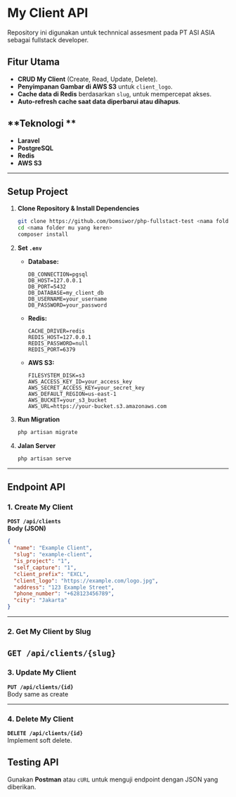 # **My Client API**  

Repository ini digunakan untuk technnical assesment pada PT ASI ASIA sebagai fullstack developer.

## **Fitur Utama**  
- **CRUD My Client** (Create, Read, Update, Delete).  
- **Penyimpanan Gambar di AWS S3** untuk `client_logo`.  
- **Cache data di Redis** berdasarkan `slug`, untuk mempercepat akses.  
- **Auto-refresh cache saat data diperbarui atau dihapus**.  

## **Teknologi **  
- **Laravel** 
- **PostgreSQL** 
- **Redis** 
- **AWS S3** 

---

## **Setup Project**  

1. **Clone Repository & Install Dependencies**  
   ```sh
   git clone https://github.com/bomsiwor/php-fullstact-test <nama folder mu yg keren>
   cd <nama folder mu yang keren>
   composer install
   ```

2. **Set `.env`**  
   - **Database:**  
     ```env
     DB_CONNECTION=pgsql
     DB_HOST=127.0.0.1
     DB_PORT=5432
     DB_DATABASE=my_client_db
     DB_USERNAME=your_username
     DB_PASSWORD=your_password
     ```
   - **Redis:**  
     ```env
     CACHE_DRIVER=redis
     REDIS_HOST=127.0.0.1
     REDIS_PASSWORD=null
     REDIS_PORT=6379
     ```
   - **AWS S3:**  
     ```env
     FILESYSTEM_DISK=s3
     AWS_ACCESS_KEY_ID=your_access_key
     AWS_SECRET_ACCESS_KEY=your_secret_key
     AWS_DEFAULT_REGION=us-east-1
     AWS_BUCKET=your_s3_bucket
     AWS_URL=https://your-bucket.s3.amazonaws.com
     ```

3. **Run Migration**  
   ```sh
   php artisan migrate
   ```

4. **Jalan Server**  
   ```sh
   php artisan serve
   ```

---

## **Endpoint API**  

### **1. Create My Client**  
**`POST /api/clients`**  
**Body (JSON)**  
```json
{
  "name": "Example Client",
  "slug": "example-client",
  "is_project": "1",
  "self_capture": "1",
  "client_prefix": "EXCL",
  "client_logo": "https://example.com/logo.jpg",
  "address": "123 Example Street",
  "phone_number": "+628123456789",
  "city": "Jakarta"
}
```
---

### **2. Get My Client by Slug**  
**`GET /api/clients/{slug}`**  
---

### **3. Update My Client**  
**`PUT /api/clients/{id}`**  
Body same as create

---

### **4. Delete My Client**  
**`DELETE /api/clients/{id}`**  
Implement soft delete.


## **Testing API**  
Gunakan **Postman** atau `cURL` untuk menguji endpoint dengan JSON yang diberikan.  
